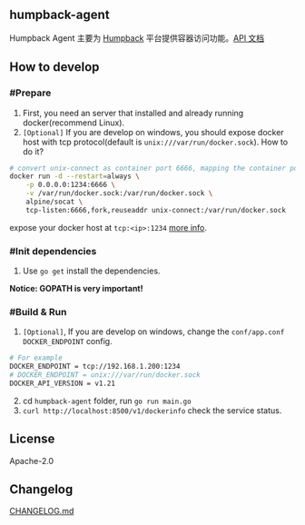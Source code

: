 ## humpback-agent

Humpback Agent 主要为 [Humpback](https://github.com/humpback/humpback) 平台提供容器访问功能。[API 文档](https://github.com/humpback/humpback-agent/wiki)

## How to develop

### #Prepare

1. First, you need an server that installed and already running docker(recommend Linux).
2. `[Optional]` If you are develop on windows, you should expose docker host with tcp protocol(default is `unix:///var/run/docker.sock`). How to do it?

```bash
# convert unix-connect as container port 6666, mapping the container port 6666 as host port 1234
docker run -d --restart=always \
    -p 0.0.0.0:1234:6666 \
    -v /var/run/docker.sock:/var/run/docker.sock \
    alpine/socat \
    tcp-listen:6666,fork,reuseaddr unix-connect:/var/run/docker.sock
```

expose your docker host at `tcp:<ip>:1234` [more info](https://hub.docker.com/r/alpine/socat/).

### #Init dependencies

1. Use `go get` install the dependencies.

**Notice: GOPATH is very important!**

### #Build & Run

1. `[Optional]`, If you are develop on windows, change the `conf/app.conf DOCKER_ENDPOINT` config.

```bash
# For example
DOCKER_ENDPOINT = tcp://192.168.1.200:1234
# DOCKER_ENDPOINT = unix:///var/run/docker.sock
DOCKER_API_VERSION = v1.21
```

2. cd `humpback-agent` folder, run `go run main.go`
3. `curl http://localhost:8500/v1/dockerinfo` check the service status.

## License

Apache-2.0

## Changelog

[CHANGELOG.md](CHANGELOG.md)
